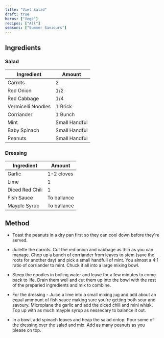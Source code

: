 ```yaml
---
title: "Viet Salad"
draft: true
heros: ["Vege"]
recipes: ["All"]
seasons: ["Summer Saviours"]
---
```


## Ingredients

### Salad
| Ingredient  | Amount |
| ----- | --- |
| Carrots   | 2 |
| Red Onion | 1/2 |
| Red Cabbage   | 1/4 |
| Vermicelli Noodles | 1 Brick |
| Corriander | 1 Bunch |
| Mint   | Small Handful |
| Baby Spinach | Small Handful |
| Peanuts | Small Handful |


### Dressing

| Ingredient  | Amount |
| ----- | --- |
| Garlic | 1-2 cloves |
| Lime | 1 |
| Diced Red Chili | 1 |
| Fish Sauce | To ballance |
| Mayple Syrup | To ballance |


## Method

- Toast the peanuts in a dry pan first so they can cool down before they're served.

- Juilette the carrots. Cut the red onion and cabbage as thin as you can manage. Chop up a bunch of corriander from leaves to stem (save the roots for another day) and pick a small handfull of mint. You almost a 4:1 ratio of corriander to mint. Chuck it all into a large mixing bowl.

- Steep the noodles in boiling water and leave for a few minutes to come back to life. Drain them well and cut them up into the bowl with the rest of the preparied ingredients and mix to combine.

- For the dressing - Juice a lime into a small mixing jug and add about an equal ammount of fish sauce making sure you're getting both sour and savoury. Microplane the garlic and add the diced chili and mini whisk. Top up with as much mayple syrup as nessecary to balance it out.

- In a bowl, add spinach leaves and heap the salad ontop. Pour some of the dressing over the salad and mix. Add as many peanuts as you please on top.